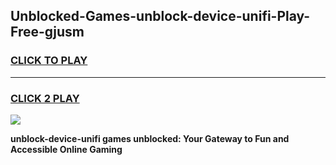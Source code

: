 
## Unblocked-Games-unblock-device-unifi-Play-Free-gjusm
<h3>
<a href="https://premium76.site?title=unblock-device-unifi&ref=10A">CLICK TO PLAY</a></h3>
<hr>

<h3>
<a href="https://premium76.site?title=unblock-device-unifi&ref=10A">CLICK 2 PLAY</a>
  
</h3>

<a href="https://premium76.site?title=unblock-device-unifi&ref=10A"><img src="https://clearcache.store/games.png"></a>


**unblock-device-unifi games unblocked: Your Gateway to Fun and Accessible Online Gaming**
